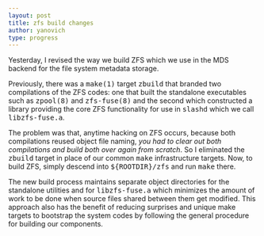```yaml
---
layout: post
title: zfs build changes
author: yanovich
type: progress
---
```


Yesterday, I revised the way we build ZFS which we use in the MDS backend for the file system metadata storage.

Previously, there was a <tt>make(1)</tt> target <tt>zbuild</tt> that branded two compilations of the ZFS codes: one that built the standalone executables such as <tt>zpool(8)</tt> and <tt>zfs-fuse(8)</tt> and the second which constructed a library providing the core ZFS functionality for use in <tt>slashd</tt> which we call <tt>libzfs-fuse.a</tt>.

The problem was that, anytime hacking on ZFS occurs, because both compilations reused object file naming, <em>you had to clear out both compilations and build both over again from scratch</em>.  So I eliminated the <tt>zbuild</tt> target in place of our common <tt>make</tt> infrastructure targets.  Now, to build ZFS, simply descend into <tt>${ROOTDIR}/zfs</tt> and run <tt>make</tt> there.

The new build process maintains separate object directories for the standalone utilities and for <tt>libzfs-fuse.a</tt> which minimizes the amount of work to be done when source files shared between them get modified.  This approach also has the benefit of reducing surprises and unique make targets to bootstrap the system codes by following the general procedure for building our components.
